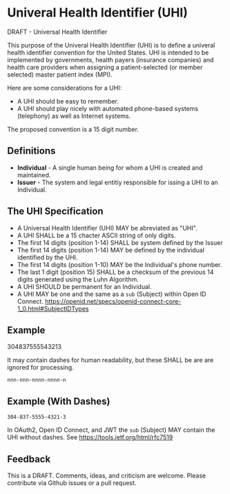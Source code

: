 # Univeral Health Identifier (UHI)
DRAFT - Universal Health Identifier 

This purpose of the Univeral Health Identifier (UHI) is to define a univeral health identifier convention for the United States.  UHI is intended to be implemented by governments, health payers (insurance companies) and health care providers when assigning a patient-selected (or member selected) master patient index (MPI). 



Here are some considerations for a UHI:

* A UHI should be easy to remember.
* A UHI should play nicely with automated phone-based systems (telephony) as well as Internet systems.


The proposed convention is a 15 digit number.


Definitions
-----------

* **Individual** -  A single human being for whom a UHI is created and maintained.
* **Issuer** - The system and legal entitiy responsible for issing a UHI to an Individual.


The UHI Specification
---------------------

* A Universal Health Identifier (UHI) MAY be abreviated as "UHI". 
* A UHI SHALL be a 15 chacter ASCII string of only digits. 
* The first 14 digits (position 1-14) SHALL be system defined by the Issuer
* The first 14 digits (position 1-14) MAY be defined by the individual identified by the UHI.
* The first 14 digits (position 1-10) MAY be the Individual's phone number.
* The last 1 digit (position 15) SHALL be a checksum of the previous 14 digits generated using the Luhn Algorithm.
* A UHI SHOULD be permanent for an Individual.
* A UHI MAY be one and the same as a `sub` (Subject) within Open ID Connect. https://openid.net/specs/openid-connect-core-1_0.html#SubjectIDTypes 


Example
--------
   
  
  304837555543213

It may contain dashes for human readability, but these SHALL be are are ignored for processing.
    
    nnn-nnn-nnnn-nnnn-n
    
Example (With Dashes)
--------------------


    304-837-5555-4321-3
    

In OAuth2, Open ID Connect, and JWT the `sub` (Subject) MAY contain the UHI without dashes. See https://tools.ietf.org/html/rfc7519



Feedback
--------

This is a DRAFT. Comments, ideas, and criticism are welcome. Please contribute via Github issues or a pull request.
